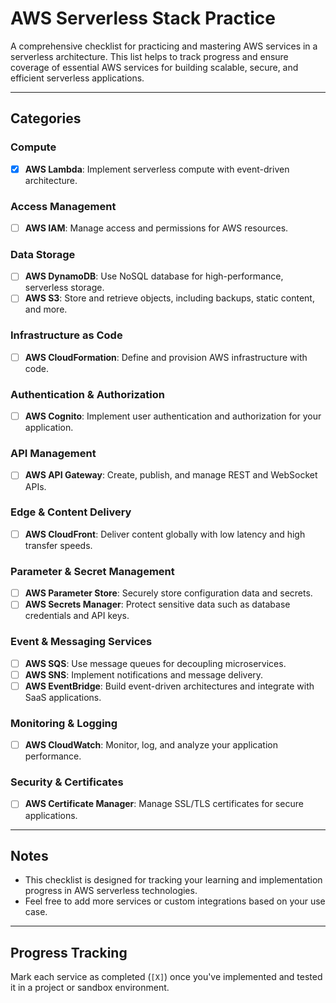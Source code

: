 # AWS Serverless Stack Practice

A comprehensive checklist for practicing and mastering AWS services in a serverless architecture. This list helps to track progress and ensure coverage of essential AWS services for building scalable, secure, and efficient serverless applications.

---

## Categories

### Compute
- [x] **AWS Lambda**: Implement serverless compute with event-driven architecture.

### Access Management
- [ ] **AWS IAM**: Manage access and permissions for AWS resources.

### Data Storage
- [ ] **AWS DynamoDB**: Use NoSQL database for high-performance, serverless storage.
- [ ] **AWS S3**: Store and retrieve objects, including backups, static content, and more.

### Infrastructure as Code
- [ ] **AWS CloudFormation**: Define and provision AWS infrastructure with code.

### Authentication & Authorization
- [ ] **AWS Cognito**: Implement user authentication and authorization for your application.

### API Management
- [ ] **AWS API Gateway**: Create, publish, and manage REST and WebSocket APIs.

### Edge & Content Delivery
- [ ] **AWS CloudFront**: Deliver content globally with low latency and high transfer speeds.

### Parameter & Secret Management
- [ ] **AWS Parameter Store**: Securely store configuration data and secrets.
- [ ] **AWS Secrets Manager**: Protect sensitive data such as database credentials and API keys.

### Event & Messaging Services
- [ ] **AWS SQS**: Use message queues for decoupling microservices.
- [ ] **AWS SNS**: Implement notifications and message delivery.
- [ ] **AWS EventBridge**: Build event-driven architectures and integrate with SaaS applications.

### Monitoring & Logging
- [ ] **AWS CloudWatch**: Monitor, log, and analyze your application performance.

### Security & Certificates
- [ ] **AWS Certificate Manager**: Manage SSL/TLS certificates for secure applications.

---

## Notes
- This checklist is designed for tracking your learning and implementation progress in AWS serverless technologies.
- Feel free to add more services or custom integrations based on your use case.

---

## Progress Tracking
Mark each service as completed (`[X]`) once you've implemented and tested it in a project or sandbox environment.
